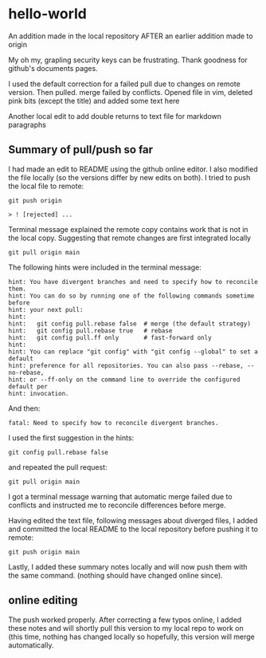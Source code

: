 # hello-world
An addition made in the local repository AFTER an earlier addition made to origin

My oh my, grapling security keys can be frustrating. Thank goodness for github's documents pages.

I used the default correction for a failed pull due to changes on remote version. Then pulled. merge failed by conflicts. Opened file in vim, deleted pink bits (except the title) and added some text here

Another local edit to add double returns to text file for markdown paragraphs

## Summary of pull/push so far
I had made an edit to README using the github online editor. I also modified the file locally (so the versions differ by new edits on both). I tried to push the local file to remote:

```git push origin```

```> ! [rejected] ...```

Terminal message explained the remote copy contains work that is not in the local copy. Suggesting that remote changes are first integrated locally

```
git pull origin main
```

The following hints were included in the terminal message:

```
hint: You have divergent branches and need to specify how to reconcile them.
hint: You can do so by running one of the following commands sometime before
hint: your next pull:
hint: 
hint:   git config pull.rebase false  # merge (the default strategy)
hint:   git config pull.rebase true   # rebase
hint:   git config pull.ff only       # fast-forward only
hint: 
hint: You can replace "git config" with "git config --global" to set a default
hint: preference for all repositories. You can also pass --rebase, --no-rebase,
hint: or --ff-only on the command line to override the configured default per
hint: invocation.
```

And then:

```
fatal: Need to specify how to reconcile divergent branches.
```

I used the first suggestion in the hints:

```
git config pull.rebase false
```

and repeated the pull request:

```
git pull origin main
```

I got a terminal message warning that automatic merge failed due to conflicts and instructed me to reconcile differences before merge.

Having edited the text file, following messages about diverged files, I added and committed the local README to the local repository before pushing it to remote:

```
git push origin main
```

Lastly, I added these summary notes locally and will now push them with the same command. (nothing should have changed online since).

## online editing
The push worked properly.
After correcting a few typos online, I added these notes and will shortly pull this version to my local repo to work on (this time, nothing has changed locally so hopefully, this version will merge automatically.

